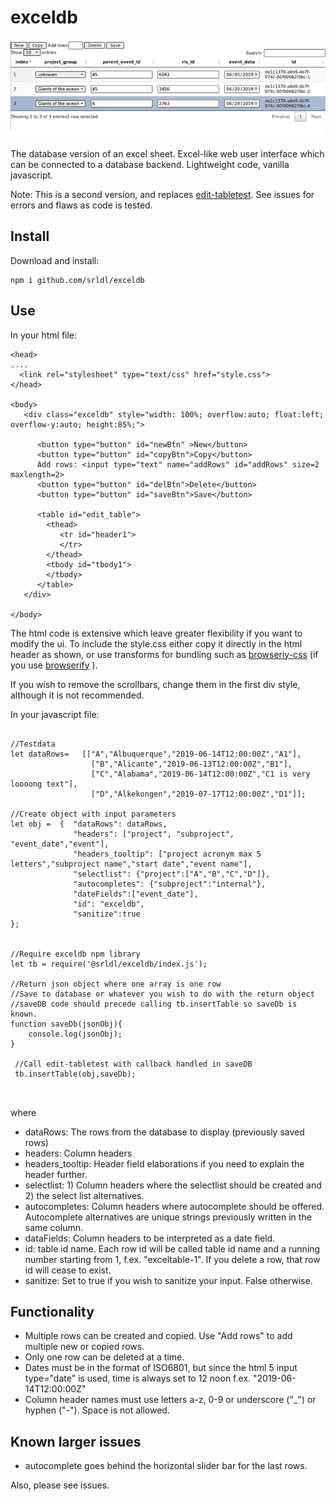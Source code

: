 # exceldb  

![alt text](https://github.com/srldl/edit-tabletest/blob/master/img/ecotox.jpg)

The database version of an excel sheet. Excel-like web user interface which can be connected to a database backend. Lightweight code, vanilla javascript. 

Note: This is a second version, and replaces [edit-tabletest]( https://github.com/srldl/edit-tabletest). 
See issues for errors and flaws as code is tested.
  


## Install

Download and install:

```
npm i github.com/srldl/exceldb
```

## Use


In your html file:
  
  ```
  <head>
  ....
	<link rel="stylesheet" type="text/css" href="style.css">
  </head>
  
  <body>
     <div class="exceldb" style="width: 100%; overflow:auto; float:left; overflow-y:auto; height:85%;">
      
        <button type="button" id="newBtn" >New</button>
        <button type="button" id="copyBtn">Copy</button>
        Add rows: <input type="text" name="addRows" id="addRows" size=2 maxlength=2>
        <button type="button" id="delBtn">Delete</button>
        <button type="button" id="saveBtn">Save</button>

        <table id="edit_table">
          <thead>
             <tr id="header1">
             </tr>
          </thead>
          <tbody id="tbody1">
          </tbody>
        </table>
     </div>

  </body>
  
  ```
The html code is extensive which leave greater flexibility if you want to modify the ui. To include the style.css either copy it directly in the html header as shown, or use transforms for bundling such as [browseriy-css](https://www.npmjs.com/package/browserify-css) (if you use [browserify](http://browserify.org/) ).

If you wish to remove the scrollbars, change them in the first div style, although it is not recommended.

In your javascript file:

```

//Testdata
let dataRows=   [["A","Albuquerque","2019-06-14T12:00:00Z","A1"],
                  ["B","Alicante","2019-06-13T12:00:00Z","B1"],
                  ["C","Alabama","2019-06-14T12:00:00Z","C1 is very loooong text"],
                  ["D","Alkekongen","2019-07-17T12:00:00Z","D1"]];

//Create object with input parameters
let obj =  {  "dataRows": dataRows,
              "headers": ["project", "subproject", "event_date","event"],
              "headers_tooltip": ["project acronym max 5 letters","subproject name","start date","event name"],
              "selectlist": {"project":["A","B","C","D"]},
              "autocompletes": {"subproject":"internal"},
              "dateFields":["event_date"],
              "id": "exceldb",
              "sanitize":true
};


//Require exceldb npm library
let tb = require('@srldl/exceldb/index.js');
 
//Return json object where one array is one row
//Save to database or whatever you wish to do with the return object
//saveDB code should precede calling tb.insertTable so saveDb is known.
function saveDb(jsonObj){
    console.log(jsonObj);
}
  
 //Call edit-tabletest with callback handled in saveDB
 tb.insertTable(obj,saveDb);

  
```
  where
- dataRows: The rows from the database to display (previously saved rows)
- headers: Column headers 
- headers_tooltip: Header field elaborations if you need to explain the header further.
- selectlist: 1) Column headers where the selectlist should be created and 2) the select list alternatives.
- autocompletes: Column headers where autocomplete should be offered. Autocomplete alternatives are unique strings previously written in the same column.
- dataFields: Column headers to be interpreted as a date field.
- id: table id name. Each row id will be called table id name and a running number starting from 1, f.ex. "exceltable-1". If you delete a row, that row id will cease to exist.
- sanitize: Set to true if you wish to sanitize your input. False otherwise.

## Functionality
- Multiple rows can be created and copied. Use "Add rows" to add multiple new or copied rows.
- Only one row can be deleted at a time.
- Dates must be in the format of ISO6801, but since the html 5 input type="date" is used, time is always set to 12 noon f.ex.   "2019-06-14T12:00:00Z"
- Column header names must use letters a-z, 0-9 or underscore ("_") or hyphen ("-"). Space is not allowed.
  
  
 ## Known larger issues
 - autocomplete goes behind the horizontal slider bar for the last rows.
 
 Also, please see issues.
 
  
 








